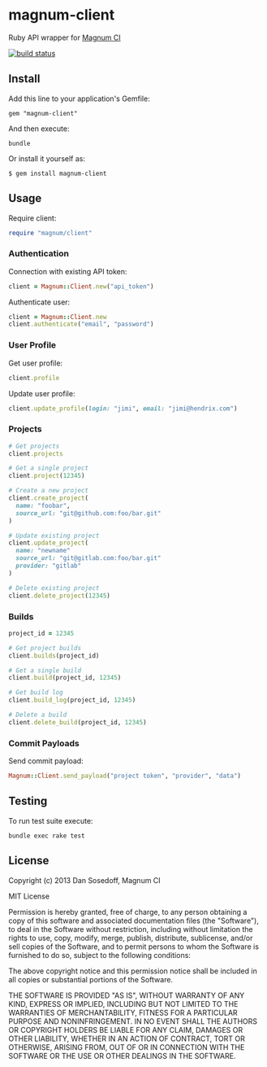 # magnum-client

Ruby API wrapper for [Magnum CI](https://magnum-ci.com)

[![build status](https://magnum-ci.com/status/6bd1331c22d63cad996a90bc02710106.png)](https://magnum-ci.com/public/56ee5f54ab276bcc6396/builds)

## Install

Add this line to your application's Gemfile:

```
gem "magnum-client"
```

And then execute:

```
bundle
```

Or install it yourself as:

```
$ gem install magnum-client
```

## Usage

Require client:

```ruby
require "magnum/client"
```

### Authentication

Connection with existing API token:

```ruby
client = Magnum::Client.new("api_token")
```

Authenticate user:

```ruby
client = Magnum::Client.new
client.authenticate("email", "password")
```

### User Profile

Get user profile:

```ruby
client.profile
```

Update user profile:

```ruby
client.update_profile(login: "jimi", email: "jimi@hendrix.com")
```

### Projects

```ruby
# Get projects
client.projects

# Get a single project
client.project(12345)

# Create a new project
client.create_project(
  name: "foobar",
  source_url: "git@github.com:foo/bar.git"
)

# Update existing project
client.update_project(
  name: "newname"
  source_url: "git@gitlab.com:foo/bar.git"
  provider: "gitlab"
)

# Delete existing project
client.delete_project(12345)
```

### Builds

```ruby
project_id = 12345

# Get project builds
client.builds(project_id)

# Get a single build
client.build(project_id, 12345)

# Get build log
client.build_log(project_id, 12345)

# Delete a build
client.delete_build(project_id, 12345)
```

### Commit Payloads

Send commit payload:

```ruby
Magnum::Client.send_payload("project token", "provider", "data")
```

## Testing

To run test suite execute:

```
bundle exec rake test
```

## License

Copyright (c) 2013 Dan Sosedoff, Magnum CI

MIT License

Permission is hereby granted, free of charge, to any person obtaining
a copy of this software and associated documentation files (the
"Software"), to deal in the Software without restriction, including
without limitation the rights to use, copy, modify, merge, publish,
distribute, sublicense, and/or sell copies of the Software, and to
permit persons to whom the Software is furnished to do so, subject to
the following conditions:

The above copyright notice and this permission notice shall be
included in all copies or substantial portions of the Software.

THE SOFTWARE IS PROVIDED "AS IS", WITHOUT WARRANTY OF ANY KIND,
EXPRESS OR IMPLIED, INCLUDING BUT NOT LIMITED TO THE WARRANTIES OF
MERCHANTABILITY, FITNESS FOR A PARTICULAR PURPOSE AND
NONINFRINGEMENT. IN NO EVENT SHALL THE AUTHORS OR COPYRIGHT HOLDERS BE
LIABLE FOR ANY CLAIM, DAMAGES OR OTHER LIABILITY, WHETHER IN AN ACTION
OF CONTRACT, TORT OR OTHERWISE, ARISING FROM, OUT OF OR IN CONNECTION
WITH THE SOFTWARE OR THE USE OR OTHER DEALINGS IN THE SOFTWARE.